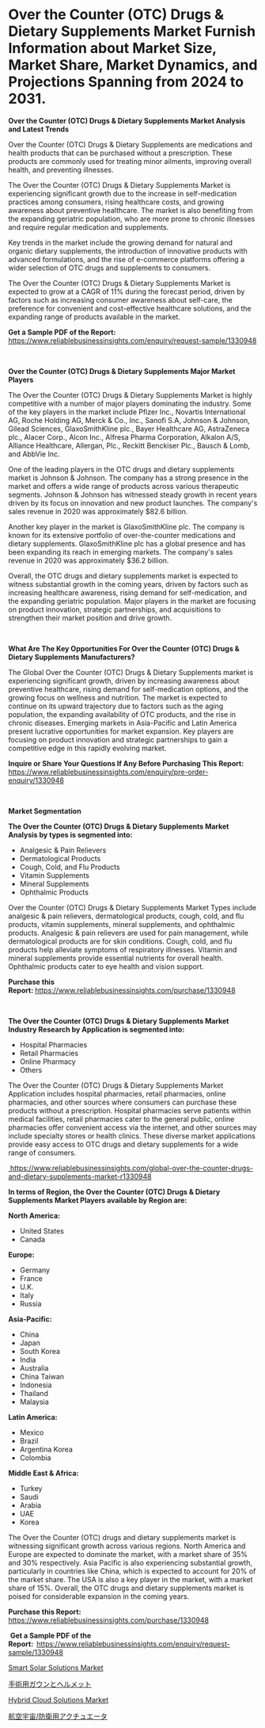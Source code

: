<p><h1>Over the Counter (OTC) Drugs & Dietary Supplements Market Furnish Information about Market Size, Market Share, Market Dynamics, and Projections Spanning from 2024 to 2031.</h1></p><p><strong>Over the Counter (OTC) Drugs & Dietary Supplements Market Analysis and Latest Trends</strong></p>
<p><p>Over the Counter (OTC) Drugs & Dietary Supplements are medications and health products that can be purchased without a prescription. These products are commonly used for treating minor ailments, improving overall health, and preventing illnesses.</p><p>The Over the Counter (OTC) Drugs & Dietary Supplements Market is experiencing significant growth due to the increase in self-medication practices among consumers, rising healthcare costs, and growing awareness about preventive healthcare. The market is also benefiting from the expanding geriatric population, who are more prone to chronic illnesses and require regular medication and supplements.</p><p>Key trends in the market include the growing demand for natural and organic dietary supplements, the introduction of innovative products with advanced formulations, and the rise of e-commerce platforms offering a wider selection of OTC drugs and supplements to consumers.</p><p>The Over the Counter (OTC) Drugs & Dietary Supplements Market is expected to grow at a CAGR of 11% during the forecast period, driven by factors such as increasing consumer awareness about self-care, the preference for convenient and cost-effective healthcare solutions, and the expanding range of products available in the market.</p></p>
<p><strong>Get a Sample PDF of the Report:&nbsp;</strong> <a href="https://www.reliablebusinessinsights.com/enquiry/request-sample/1330948">https://www.reliablebusinessinsights.com/enquiry/request-sample/1330948</a></p>
<p>&nbsp;</p>
<p><strong>Over the Counter (OTC) Drugs & Dietary Supplements Major Market Players</strong></p>
<p><p>The Over the Counter (OTC) Drugs & Dietary Supplements Market is highly competitive with a number of major players dominating the industry. Some of the key players in the market include Pfizer Inc., Novartis International AG, Roche Holding AG, Merck & Co., Inc., Sanofi S.A, Johnson & Johnson, Gilead Sciences, GlaxoSmithKline plc., Bayer Healthcare AG, AstraZeneca plc., Alacer Corp., Alcon Inc., Alfresa Pharma Corporation, Alkalon A/S, Alliance Healthcare, Allergan, Plc., Reckitt Benckiser Plc., Bausch & Lomb, and AbbVie Inc.</p><p>One of the leading players in the OTC drugs and dietary supplements market is Johnson & Johnson. The company has a strong presence in the market and offers a wide range of products across various therapeutic segments. Johnson & Johnson has witnessed steady growth in recent years driven by its focus on innovation and new product launches. The company's sales revenue in 2020 was approximately $82.6 billion.</p><p>Another key player in the market is GlaxoSmithKline plc. The company is known for its extensive portfolio of over-the-counter medications and dietary supplements. GlaxoSmithKline plc has a global presence and has been expanding its reach in emerging markets. The company's sales revenue in 2020 was approximately $36.2 billion.</p><p>Overall, the OTC drugs and dietary supplements market is expected to witness substantial growth in the coming years, driven by factors such as increasing healthcare awareness, rising demand for self-medication, and the expanding geriatric population. Major players in the market are focusing on product innovation, strategic partnerships, and acquisitions to strengthen their market position and drive growth.</p></p>
<p>&nbsp;</p>
<p><strong>What Are The Key Opportunities For Over the Counter (OTC) Drugs & Dietary Supplements Manufacturers?</strong></p>
<p><p>The Global Over the Counter (OTC) Drugs & Dietary Supplements market is experiencing significant growth, driven by increasing awareness about preventive healthcare, rising demand for self-medication options, and the growing focus on wellness and nutrition. The market is expected to continue on its upward trajectory due to factors such as the aging population, the expanding availability of OTC products, and the rise in chronic diseases. Emerging markets in Asia-Pacific and Latin America present lucrative opportunities for market expansion. Key players are focusing on product innovation and strategic partnerships to gain a competitive edge in this rapidly evolving market.</p></p>
<p><strong>Inquire or Share Your Questions If Any Before Purchasing This Report:</strong> <a href="https://www.reliablebusinessinsights.com/enquiry/pre-order-enquiry/1330948">https://www.reliablebusinessinsights.com/enquiry/pre-order-enquiry/1330948</a></p>
<p>&nbsp;</p>
<p><strong>Market Segmentation</strong></p>
<p><strong>The Over the Counter (OTC) Drugs & Dietary Supplements Market Analysis by types is segmented into:</strong></p>
<p><ul><li>Analgesic & Pain Relievers</li><li>Dermatological Products</li><li>Cough, Cold, and Flu Products</li><li>Vitamin Supplements</li><li>Mineral Supplements</li><li>Ophthalmic Products</li></ul></p>
<p><p>Over the Counter (OTC) Drugs & Dietary Supplements Market Types include analgesic & pain relievers, dermatological products, cough, cold, and flu products, vitamin supplements, mineral supplements, and ophthalmic products. Analgesic & pain relievers are used for pain management, while dermatological products are for skin conditions. Cough, cold, and flu products help alleviate symptoms of respiratory illnesses. Vitamin and mineral supplements provide essential nutrients for overall health. Ophthalmic products cater to eye health and vision support.</p></p>
<p><strong>Purchase this Report:&nbsp;</strong><a href="https://www.reliablebusinessinsights.com/purchase/1330948">https://www.reliablebusinessinsights.com/purchase/1330948</a></p>
<p>&nbsp;</p>
<p><strong>The Over the Counter (OTC) Drugs & Dietary Supplements Market Industry Research by Application is segmented into:</strong></p>
<p><ul><li>Hospital Pharmacies</li><li>Retail Pharmacies</li><li>Online Pharmacy</li><li>Others</li></ul></p>
<p><p>The Over the Counter (OTC) Drugs & Dietary Supplements Market Application includes hospital pharmacies, retail pharmacies, online pharmacies, and other sources where consumers can purchase these products without a prescription. Hospital pharmacies serve patients within medical facilities, retail pharmacies cater to the general public, online pharmacies offer convenient access via the internet, and other sources may include specialty stores or health clinics. These diverse market applications provide easy access to OTC drugs and dietary supplements for a wide range of consumers.</p></p>
<p><a href="https://www.reliablebusinessinsights.com/global-over-the-counter-drugs-and-dietary-supplements-market-r1330948">&nbsp;https://www.reliablebusinessinsights.com/global-over-the-counter-drugs-and-dietary-supplements-market-r1330948</a></p>
<p><strong>In terms of Region, the Over the Counter (OTC) Drugs & Dietary Supplements Market Players available by Region are:</strong></p>
<p>
    <p> <strong> North America: </strong>
        <ul>
            <li>United States</li>
            <li>Canada</li>
        </ul>
        </p> 
    <p> <strong> Europe: </strong>
        <ul>
            <li>Germany</li>
            <li>France</li>
            <li>U.K.</li>
            <li>Italy</li>
            <li>Russia</li>
        </ul>
        </p> 
    <p> <strong> Asia-Pacific: </strong>
        <ul>
            <li>China</li>
            <li>Japan</li>
            <li>South Korea</li>
            <li>India</li>
            <li>Australia</li>
            <li>China Taiwan</li>
            <li>Indonesia</li>
            <li>Thailand</li>
            <li>Malaysia</li>
        </ul>
        </p> 
    <p> <strong> Latin America: </strong>
        <ul>
            <li>Mexico</li>
            <li>Brazil</li>
            <li>Argentina Korea</li>
            <li>Colombia</li>
        </ul>
        </p> 
    <p> <strong> Middle East & Africa: </strong>
        <ul>
            <li>Turkey</li>
            <li>Saudi</li>
            <li>Arabia</li>
            <li>UAE</li>
            <li>Korea</li>
        </ul>
    </p>
    </p>
<p><p>The Over the Counter (OTC) drugs and dietary supplements market is witnessing significant growth across various regions. North America and Europe are expected to dominate the market, with a market share of 35% and 30% respectively. Asia Pacific is also experiencing substantial growth, particularly in countries like China, which is expected to account for 20% of the market share. The USA is also a key player in the market, with a market share of 15%. Overall, the OTC drugs and dietary supplements market is poised for considerable expansion in the coming years.</p></p>
<p><strong>Purchase this Report: </strong><a href="https://www.reliablebusinessinsights.com/purchase/1330948">https://www.reliablebusinessinsights.com/purchase/1330948</a></p>
<p>&nbsp;<strong>Get a Sample PDF of the Report:&nbsp;&nbsp;</strong><a href="https://www.reliablebusinessinsights.com/enquiry/request-sample/1330948">https://www.reliablebusinessinsights.com/enquiry/request-sample/1330948</a></p>
<p><strong></strong></p>
<p><p><a href="https://github.com/mdmisese/Market-Research-Report-List-1/blob/main/smart-solar-solutions-market.md">Smart Solar Solutions Market</a></p><p><a href="https://github.com/zjkmgcs938405/Market-Research-Report-List-3/blob/main/5453529179189.md">手術用ガウンとヘルメット</a></p><p><a href="https://github.com/JeanneSawayn2023/Market-Research-Report-List-1/blob/main/hybrid-cloud-solutions-market.md">Hybrid Cloud Solutions Market</a></p><p><a href="https://github.com/mohamedbakry57/Market-Research-Report-List-4/blob/main/2839885179188.md">航空宇宙/防衛用アクチュエータ</a></p></p>